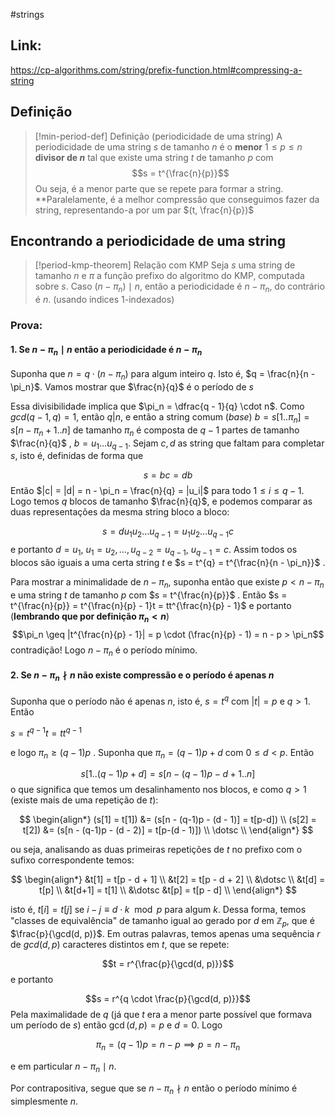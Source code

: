 #strings 
## Link:

https://cp-algorithms.com/string/prefix-function.html#compressing-a-string

## Definição

>[!min-period-def] Definição (periodicidade de uma string)
> A periodicidade de uma string $s$ de tamanho $n$ é o **menor** $1 \leq p \leq n$ **divisor de $n$**  tal que existe uma string $t$ de tamanho $p$ com
> $$s = t^{\frac{n}{p}}$$
> Ou seja, é a menor parte que se repete para formar a string. **Paralelamente, é a melhor compressão que conseguimos fazer da string, representando-a por um par $(t, \frac{n}{p})$

## Encontrando a periodicidade de uma string


> [!period-kmp-theorem] Relação com KMP
> Seja $s$ uma string de tamanho $n$ e $\pi$ a função prefixo do algoritmo do KMP, computada sobre $s$. 
> Caso $(n - \pi_n) \mid n$, então a periodicidade é $n - \pi_n$, do contrário é $n$.
> (usando índices 1-indexados) 

### Prova:

#### 1. Se $n - \pi_n \mid n$ então a periodicidade é $n - \pi_n$ 

Suponha que $n = q \cdot (n - \pi_n)$ para algum inteiro $q$. Isto é, $q = \frac{n}{n - \pi_n}$. Vamos mostrar que $\frac{n}{q}$ é o período de $s$

Essa divisibilidade implica que $\pi_n = \dfrac{q - 1}{q} \cdot n$. Como $gcd(q-1, q) = 1$, então $q | n$, e então a string comum (_base_) $b = s[1..\pi_n] = s[n - \pi_n + 1..n]$  de tamanho $\pi_n$ é composta de $q - 1$ partes de tamanho $\frac{n}{q}$ , $b = u_1 \dotsc u_{q - 1}$. Sejam $c, d$ as string que faltam para completar $s$, isto é, definidas de forma que 

$$s = bc = db$$
Então $|c| = |d| = n - \pi_n = \frac{n}{q} = |u_i|$  para todo $1 \leq i \leq q - 1$. Logo temos $q$ blocos de tamanho $\frac{n}{q}$, e podemos comparar as duas representações da mesma string bloco a bloco:

$$s = d u_1 u_2 \dotsc u_{q-1} = u_1u_2\dotsc u_{q - 1}c$$
e portanto $d = u_1,\ u_1 = u_2, \dotsc, u_{q - 2} = u_{q - 1},\ u_{q - 1} = c$. Assim todos os blocos são iguais a uma certa string $t$ e $s = t^{q} = t^{\frac{n}{n - \pi_n}}$ .

Para mostrar a minimalidade de $n - \pi_n$, suponha então que existe $p < n - \pi_n$ e uma string $t$ de tamanho $p$ com $s = t^{\frac{n}{p}}$ . Então $s = t^{\frac{n}{p}} = t^{\frac{n}{p} - 1}t = tt^{\frac{n}{p} - 1}$ e portanto (**lembrando que por definição $\pi_n < n$**)
$$\pi_n \geq |t^{\frac{n}{p} - 1}| =  p \cdot (\frac{n}{p} - 1) = n - p > \pi_n$$ 
contradição! Logo $n - \pi_n$ é o período mínimo.

#### 2. Se $n - \pi_n \nmid n$ não existe compressão e o período é apenas $n$

Suponha que o período não é apenas $n$, isto é, $s = t^{q}$ com $|t| = p$ e $q > 1$. Então

$s = t^{q-1}t = tt^{q - 1}$

e logo $\pi_n \geq (q-1)p$ . Suponha que $\pi_n = (q-1)p + d$ com $0 \leq d < p$. Então

$$s[1..(q-1)p+d] = s[n-(q-1)p-d+1..n]$$
o que significa que temos um desalinhamento nos blocos, e como $q > 1$ (existe mais de uma repetição de $t$):

$$
\begin{align*}
	(s[1] = t[1]) &= (s[n - (q-1)p - (d - 1)] = t[p-d]) \\
	(s[2] = t[2]) &= (s[n - (q-1)p - (d - 2)] = t[p-(d - 1)]) \\
	\dotsc \\
\end{align*}
$$

ou seja, analisando as duas primeiras repetições de $t$ no prefixo com o sufixo correspondente temos:

$$
\begin{align*}
	&t[1] = t[p - d + 1] \\
	&t[2] = t[p - d + 2] \\
	&\dotsc \\
	&t[d] = t[p] \\
	&t[d+1] = t[1] \\
	&\dotsc
	&t[p] = t[p - d] \\
\end{align*}
$$

isto é, $t[i] = t[j]$ se $i - j \equiv d \cdot k \mod p$ para algum $k$. Dessa forma, temos "classes de equivalência" de tamanho igual ao gerado por $d$ em $\mathbb{Z}_p$, que é $\frac{p}{\gcd(d, p)}$. Em outras palavras, temos apenas uma sequência $r$ de $gcd(d, p)$ caracteres distintos em $t$, que se repete:

$$t = r^{\frac{p}{\gcd(d, p)}}$$
e portanto 

$$s = r^{q \cdot \frac{p}{\gcd(d, p)}}$$
Pela maximalidade de $q$ (já que $t$ era a menor parte possível que formava um período de $s$) então $\gcd(d, p) = p$ e $d = 0$. Logo

$$\pi_n = (q - 1)p = n - p \implies p = n - \pi_n$$

e em particular $n - \pi_n \mid n$.

Por contrapositiva, segue que se $n - \pi_n \nmid n$ então o período mínimo é simplesmente $n$.